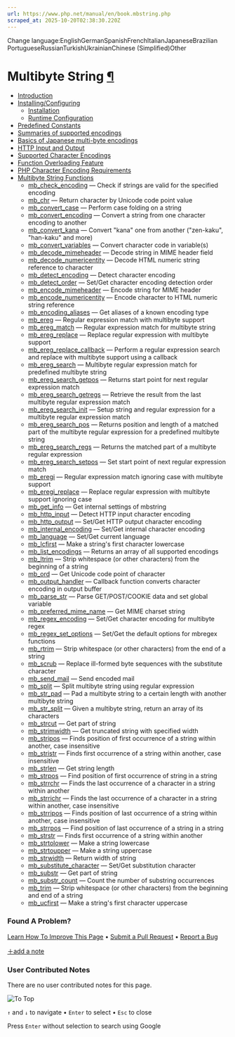 ```yaml
---
url: https://www.php.net/manual/en/book.mbstring.php
scraped_at: 2025-10-20T02:38:30.220Z
---
```


Change language:EnglishGermanSpanishFrenchItalianJapaneseBrazilian PortugueseRussianTurkishUkrainianChinese (Simplified)Other

# Multibyte String [¶](https://www.php.net/manual/en/book.mbstring.php\#book.mbstring)

- [Introduction](https://www.php.net/manual/en/intro.mbstring.php)
- [Installing/Configuring](https://www.php.net/manual/en/mbstring.setup.php)
  - [Installation](https://www.php.net/manual/en/mbstring.installation.php)
  - [Runtime Configuration](https://www.php.net/manual/en/mbstring.configuration.php)
- [Predefined Constants](https://www.php.net/manual/en/mbstring.constants.php)
- [Summaries of supported encodings](https://www.php.net/manual/en/mbstring.encodings.php)
- [Basics of Japanese multi-byte encodings](https://www.php.net/manual/en/mbstring.ja-basic.php)
- [HTTP Input and Output](https://www.php.net/manual/en/mbstring.http.php)
- [Supported Character Encodings](https://www.php.net/manual/en/mbstring.supported-encodings.php)
- [Function Overloading Feature](https://www.php.net/manual/en/mbstring.overload.php)
- [PHP Character Encoding Requirements](https://www.php.net/manual/en/mbstring.php4.req.php)
- [Multibyte String Functions](https://www.php.net/manual/en/ref.mbstring.php)
  - [mb\_check\_encoding](https://www.php.net/manual/en/function.mb-check-encoding.php) — Check if strings are valid for the specified encoding
  - [mb\_chr](https://www.php.net/manual/en/function.mb-chr.php) — Return character by Unicode code point value
  - [mb\_convert\_case](https://www.php.net/manual/en/function.mb-convert-case.php) — Perform case folding on a string
  - [mb\_convert\_encoding](https://www.php.net/manual/en/function.mb-convert-encoding.php) — Convert a string from one character encoding to another
  - [mb\_convert\_kana](https://www.php.net/manual/en/function.mb-convert-kana.php) — Convert "kana" one from another ("zen-kaku", "han-kaku" and more)
  - [mb\_convert\_variables](https://www.php.net/manual/en/function.mb-convert-variables.php) — Convert character code in variable(s)
  - [mb\_decode\_mimeheader](https://www.php.net/manual/en/function.mb-decode-mimeheader.php) — Decode string in MIME header field
  - [mb\_decode\_numericentity](https://www.php.net/manual/en/function.mb-decode-numericentity.php) — Decode HTML numeric string reference to character
  - [mb\_detect\_encoding](https://www.php.net/manual/en/function.mb-detect-encoding.php) — Detect character encoding
  - [mb\_detect\_order](https://www.php.net/manual/en/function.mb-detect-order.php) — Set/Get character encoding detection order
  - [mb\_encode\_mimeheader](https://www.php.net/manual/en/function.mb-encode-mimeheader.php) — Encode string for MIME header
  - [mb\_encode\_numericentity](https://www.php.net/manual/en/function.mb-encode-numericentity.php) — Encode character to HTML numeric string reference
  - [mb\_encoding\_aliases](https://www.php.net/manual/en/function.mb-encoding-aliases.php) — Get aliases of a known encoding type
  - [mb\_ereg](https://www.php.net/manual/en/function.mb-ereg.php) — Regular expression match with multibyte support
  - [mb\_ereg\_match](https://www.php.net/manual/en/function.mb-ereg-match.php) — Regular expression match for multibyte string
  - [mb\_ereg\_replace](https://www.php.net/manual/en/function.mb-ereg-replace.php) — Replace regular expression with multibyte support
  - [mb\_ereg\_replace\_callback](https://www.php.net/manual/en/function.mb-ereg-replace-callback.php) — Perform a regular expression search and replace with multibyte support using a callback
  - [mb\_ereg\_search](https://www.php.net/manual/en/function.mb-ereg-search.php) — Multibyte regular expression match for predefined multibyte string
  - [mb\_ereg\_search\_getpos](https://www.php.net/manual/en/function.mb-ereg-search-getpos.php) — Returns start point for next regular expression match
  - [mb\_ereg\_search\_getregs](https://www.php.net/manual/en/function.mb-ereg-search-getregs.php) — Retrieve the result from the last multibyte regular expression match
  - [mb\_ereg\_search\_init](https://www.php.net/manual/en/function.mb-ereg-search-init.php) — Setup string and regular expression for a multibyte regular expression match
  - [mb\_ereg\_search\_pos](https://www.php.net/manual/en/function.mb-ereg-search-pos.php) — Returns position and length of a matched part of the multibyte regular expression for a predefined multibyte string
  - [mb\_ereg\_search\_regs](https://www.php.net/manual/en/function.mb-ereg-search-regs.php) — Returns the matched part of a multibyte regular expression
  - [mb\_ereg\_search\_setpos](https://www.php.net/manual/en/function.mb-ereg-search-setpos.php) — Set start point of next regular expression match
  - [mb\_eregi](https://www.php.net/manual/en/function.mb-eregi.php) — Regular expression match ignoring case with multibyte support
  - [mb\_eregi\_replace](https://www.php.net/manual/en/function.mb-eregi-replace.php) — Replace regular expression with multibyte support ignoring case
  - [mb\_get\_info](https://www.php.net/manual/en/function.mb-get-info.php) — Get internal settings of mbstring
  - [mb\_http\_input](https://www.php.net/manual/en/function.mb-http-input.php) — Detect HTTP input character encoding
  - [mb\_http\_output](https://www.php.net/manual/en/function.mb-http-output.php) — Set/Get HTTP output character encoding
  - [mb\_internal\_encoding](https://www.php.net/manual/en/function.mb-internal-encoding.php) — Set/Get internal character encoding
  - [mb\_language](https://www.php.net/manual/en/function.mb-language.php) — Set/Get current language
  - [mb\_lcfirst](https://www.php.net/manual/en/function.mb-lcfirst.php) — Make a string's first character lowercase
  - [mb\_list\_encodings](https://www.php.net/manual/en/function.mb-list-encodings.php) — Returns an array of all supported encodings
  - [mb\_ltrim](https://www.php.net/manual/en/function.mb-ltrim.php) — Strip whitespace (or other characters) from the beginning of a string
  - [mb\_ord](https://www.php.net/manual/en/function.mb-ord.php) — Get Unicode code point of character
  - [mb\_output\_handler](https://www.php.net/manual/en/function.mb-output-handler.php) — Callback function converts character encoding in output buffer
  - [mb\_parse\_str](https://www.php.net/manual/en/function.mb-parse-str.php) — Parse GET/POST/COOKIE data and set global variable
  - [mb\_preferred\_mime\_name](https://www.php.net/manual/en/function.mb-preferred-mime-name.php) — Get MIME charset string
  - [mb\_regex\_encoding](https://www.php.net/manual/en/function.mb-regex-encoding.php) — Set/Get character encoding for multibyte regex
  - [mb\_regex\_set\_options](https://www.php.net/manual/en/function.mb-regex-set-options.php) — Set/Get the default options for mbregex functions
  - [mb\_rtrim](https://www.php.net/manual/en/function.mb-rtrim.php) — Strip whitespace (or other characters) from the end of a string
  - [mb\_scrub](https://www.php.net/manual/en/function.mb-scrub.php) — Replace ill-formed byte sequences with the substitute character
  - [mb\_send\_mail](https://www.php.net/manual/en/function.mb-send-mail.php) — Send encoded mail
  - [mb\_split](https://www.php.net/manual/en/function.mb-split.php) — Split multibyte string using regular expression
  - [mb\_str\_pad](https://www.php.net/manual/en/function.mb-str-pad.php) — Pad a multibyte string to a certain length with another multibyte string
  - [mb\_str\_split](https://www.php.net/manual/en/function.mb-str-split.php) — Given a multibyte string, return an array of its characters
  - [mb\_strcut](https://www.php.net/manual/en/function.mb-strcut.php) — Get part of string
  - [mb\_strimwidth](https://www.php.net/manual/en/function.mb-strimwidth.php) — Get truncated string with specified width
  - [mb\_stripos](https://www.php.net/manual/en/function.mb-stripos.php) — Finds position of first occurrence of a string within another, case insensitive
  - [mb\_stristr](https://www.php.net/manual/en/function.mb-stristr.php) — Finds first occurrence of a string within another, case insensitive
  - [mb\_strlen](https://www.php.net/manual/en/function.mb-strlen.php) — Get string length
  - [mb\_strpos](https://www.php.net/manual/en/function.mb-strpos.php) — Find position of first occurrence of string in a string
  - [mb\_strrchr](https://www.php.net/manual/en/function.mb-strrchr.php) — Finds the last occurrence of a character in a string within another
  - [mb\_strrichr](https://www.php.net/manual/en/function.mb-strrichr.php) — Finds the last occurrence of a character in a string within another, case insensitive
  - [mb\_strripos](https://www.php.net/manual/en/function.mb-strripos.php) — Finds position of last occurrence of a string within another, case insensitive
  - [mb\_strrpos](https://www.php.net/manual/en/function.mb-strrpos.php) — Find position of last occurrence of a string in a string
  - [mb\_strstr](https://www.php.net/manual/en/function.mb-strstr.php) — Finds first occurrence of a string within another
  - [mb\_strtolower](https://www.php.net/manual/en/function.mb-strtolower.php) — Make a string lowercase
  - [mb\_strtoupper](https://www.php.net/manual/en/function.mb-strtoupper.php) — Make a string uppercase
  - [mb\_strwidth](https://www.php.net/manual/en/function.mb-strwidth.php) — Return width of string
  - [mb\_substitute\_character](https://www.php.net/manual/en/function.mb-substitute-character.php) — Set/Get substitution character
  - [mb\_substr](https://www.php.net/manual/en/function.mb-substr.php) — Get part of string
  - [mb\_substr\_count](https://www.php.net/manual/en/function.mb-substr-count.php) — Count the number of substring occurrences
  - [mb\_trim](https://www.php.net/manual/en/function.mb-trim.php) — Strip whitespace (or other characters) from the beginning and end of a string
  - [mb\_ucfirst](https://www.php.net/manual/en/function.mb-ucfirst.php) — Make a string's first character uppercase

### Found A Problem?

[Learn How To Improve This Page](https://github.com/php/doc-base/blob/master/README.md "This will take you to our contribution guidelines on GitHub")
•
[Submit a Pull Request](https://github.com/php/doc-en/blob/master/reference/mbstring/book.xml)
•
[Report a Bug](https://github.com/php/doc-en/issues/new?body=From%20manual%20page:%20https:%2F%2Fphp.net%2Fbook.mbstring%0A%0A---)

[＋add a note](https://www.php.net/manual/add-note.php?sect=book.mbstring&repo=en&redirect=https://www.php.net/manual/en/book.mbstring.php)

### User Contributed Notes

There are no user contributed notes for this page.

![To Top](https://www.php.net/images/to-top@2x.png)

`↑` and `↓` to navigate •
`Enter` to select •
`Esc` to close


Press `Enter` without
selection to search using Google
